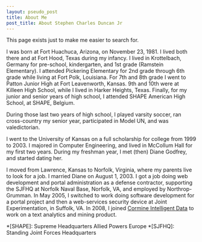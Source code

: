 ```yaml
---
layout: pseudo_post
title: About Me
post_title: About Stephen Charles Duncan Jr
---
```

This page exists just to make me easier to search for.

I was born at Fort Huachuca, Arizona, on November 23, 1981. I lived both there and at Fort Hood, Texas during my infancy. I lived in
Krottelbach, Germany for pre-school, kindergarten, and 1st grade (Ramstein Elementary). I attended Pickering Elementary for 2nd grade
through 6th grade while living at Fort Polk, Louisiana. For 7th and 8th grade I went to Patton Junior High at Fort Leavenworth, Kansas.
9th and 10th were at Killeen High School, while I lived in Harker Heights, Texas. Finally, for my junior and senior years of high school,
I attended SHAPE American High School, at SHAPE, Belgium.

During those last two years of high school, I played varsity soccer, ran cross-country my senior year, participated in Model UN, and was
valedictorian.

I went to the University of Kansas on a full scholarship for college from 1999 to 2003.  I majored in Computer Engineering, and lived in
McCollum Hall for my first two years.  During my freshman year, I met (then) Diane Godfrey, and started dating her.

I moved from Lawrence, Kansas to Norfolk, Virginia, where my parents live to look for a job.  I married Diane on August 1, 2003. I got a
job doing web development and portal administration as a defense contractor, supporting the SJFHQ at Norfolk Naval Base, Norfolk, VA, and
employed by Northrop-Grumman. In May 2005, I switched to work doing software development for a portal project and then a web-services
security device at Joint Experimentation, in Suffolk, VA. In 2008, I joined [Cormine Intelligent Data](http://www.cormineid.com/) to work
on a text analytics and mining product.

*[SHAPE]: Supreme Headquarters Allied Powers Europe
*[SJFHQ]: Standing Joint Forces Headquarters
